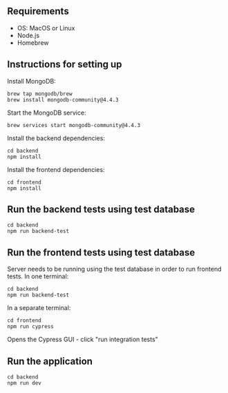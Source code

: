## Requirements
* OS: MacOS or Linux
* Node.js
* Homebrew

## Instructions for setting up

Install MongoDB:
```
brew tap mongodb/brew
brew install mongodb-community@4.4.3
```

Start the MongoDB service:
```
brew services start mongodb-community@4.4.3
```

Install the backend dependencies:
```
cd backend
npm install
```

Install the frontend dependencies:
```
cd frontend
npm install
```

## Run the backend tests using test database
```
cd backend
npm run backend-test
```

## Run the frontend tests using test database
Server needs to be running using the test database in order to run frontend tests. In one terminal:
```
cd backend
npm run backend-test
```
In a separate terminal:
```
cd frontend
npm run cypress
```
Opens the Cypress GUI - click "run integration tests"

## Run the application
```
cd backend
npm run dev
```

